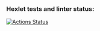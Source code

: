 ### Hexlet tests and linter status:
[![Actions Status](https://github.com/Troshchk/python-project-50/workflows/hexlet-check/badge.svg)](https://github.com/Troshchk/python-project-50/actions)